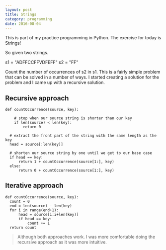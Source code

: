 ```yaml
---
layout: post
title: Strings
category: programming
date: 2016-08-04
---
```


This is part of my practice programming in Python. The exercise for today is Strings! 

So given two strings.

  s1 = "ADFFCCFFVDFEFF"
  s2 = "FF"

Count the number of occurrences of s2 in s1. This is a fairly simple problem that can be solved in a number of ways. I started creating a solution for the problem and I came up with a recursive solution. 

## Recursive approach

    def countOccurrence(source, key):
    
        # stop when our source string is shorter than our key
        if len(source) < len(key):
            return 0
      
      # extract the front part of the string with the same length as the key 
      head = source[:len(key)]
  
      # shorten our source string by one until we get to our base case
      if head == key:
          return 1 + countOccurrence(source[1:], key)
      else:
          return 0 + countOccurrence(source[1:], key)
        
  
## Iterative approach
  
    def countOccurrence(source, key):
      count = 0
      end = len(source) - len(key)
      for i in range(end+1):
          head = source[i:i+len(key)]
          if head == key:
              count += 1
      return count

> Although both approaches work. I was more comfortable doing the recursive approach as it was more intuitive. 
